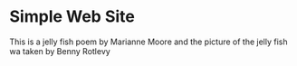 # Simple Web Site
This is a jelly fish poem by Marianne Moore and the picture of the jelly fish wa taken by Benny Rotlevy
